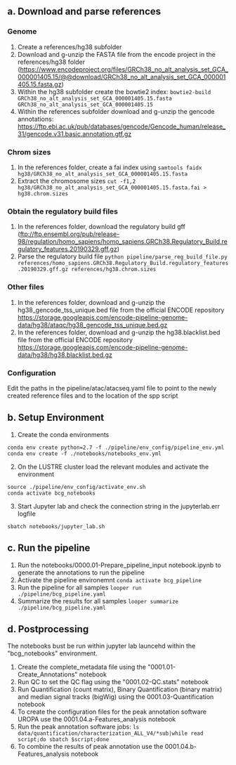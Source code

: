 ## a. Download and parse references

### Genome
1. Create a references/hg38 subfolder 
2. Download and g-unzip the FASTA file from the encode project in the references/hg38 folder (https://www.encodeproject.org/files/GRCh38_no_alt_analysis_set_GCA_000001405.15/@@download/GRCh38_no_alt_analysis_set_GCA_000001405.15.fasta.gz)
3. Within the hg38 subfolder create the bowtie2 index: `bowtie2-build GRCh38_no_alt_analysis_set_GCA_000001405.15.fasta GRCh38_no_alt_analysis_set_GCA_000001405.15`
4. Within the references subfolder download and g-unzip the gencode annotations: https://ftp.ebi.ac.uk/pub/databases/gencode/Gencode_human/release_31/gencode.v31.basic.annotation.gtf.gz

### Chrom sizes
1. In the references folder, create a fai index using `samtools faidx hg38/GRCh38_no_alt_analysis_set_GCA_000001405.15.fasta`
2. Extract the chromosome sizes `cut -f1,2 hg38/GRCh38_no_alt_analysis_set_GCA_000001405.15.fasta.fai >  hg38.chrom.sizes`

### Obtain the regulatory build files
1. In the references folder, download the regulatory build gff (ftp://ftp.ensembl.org/pub/release-98/regulation/homo_sapiens/homo_sapiens.GRCh38.Regulatory_Build.regulatory_features.20190329.gff.gz)
2. Parse the regulatory build file `python pipeline/parse_reg_build_file.py references/homo_sapiens.GRCh38.Regulatory_Build.regulatory_features.20190329.gff.gz references/hg38.chrom.sizes`


### Other files
1. In the references folder, download and g-unzip the hg38_gencode_tss_unique.bed file from the official ENCODE repository https://storage.googleapis.com/encode-pipeline-genome-data/hg38/ataqc/hg38_gencode_tss_unique.bed.gz
2. In the references folder, download and g-unzip the hg38.blacklist.bed file from the official ENCODE repository https://storage.googleapis.com/encode-pipeline-genome-data/hg38/hg38.blacklist.bed.gz

### Configuration
Edit the paths in the pipeline/atac/atacseq.yaml file to point to the newly created reference files and to the location of the spp script


## b. Setup Environment

1. Create the conda environments
```
conda env create python=2.7 -f ./pipeline/env_config/pipeline_env.yml
conda env create -f ./notebooks/notebooks_env.yml
```

2.  On the LUSTRE cluster load the relevant modules and activate the environment
```
source ./pipeline/env_config/activate_env.sh
conda activate bcg_notebooks
```

3. Start Jupyter lab and check the connection string in the jupyterlab.err logfile
```
sbatch notebooks/jupyter_lab.sh
```

## c. Run the pipeline

1. Run the notebooks/0000.01-Prepare_pipeline_input notebook.ipynb to generate the annotations to run the pipeline
2. Activate the pipeline environemnt `conda activate bcg_pipeline`
3. Run the pipeline for all samples `looper run ./pipeline/bcg_pipeline.yaml`
4. Summarize the results for all samples `looper summarize ./pipeline/bcg_pipeline.yaml`


## d. Postprocessing
The notebooks bust be run within jupyter lab launcehd within the "bcg_notebooks" environment.

1. Create the complete_metadata file using the "0001.01-Create_Annotations" notebook
2. Run QC to set the QC flag using the "0001.02-QC.stats" notebook
3. Run Quantification (count matrix), Binary Quantification (binary matrix) and median signal tracks (bigWig) using the 0001.03-Quantification notebook
4. To create the configuration files for the peak annotation software UROPA use the 0001.04.a-Features_analysis notebook
5. Run the peak annotation software jobs: `ls data/quantification/characterization_ALL_V4/*sub|while read script;do sbatch $script;done`
6. To combine the results of peak annotation use the 0001.04.b-Features_analysis notebook
